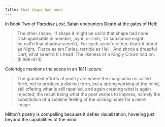 ```yaml
---
Title: that shape had none
---
```

In Book Two of *Paradise Lost*, Satan encounters Death at the gates of Hell:

> The other shape, 
> If shape it might be call'd that shape had none 
> Distinguishable in member, joynt, or limb, 
> Or substance might be call'd that shadow seem'd, 
> For each seem'd either; black it stood as Night, 
> Fierce as ten Furies, terrible as Hell, 
> And shook a dreadful Dart; what seem'd his head 
> The likeness of a Kingly Crown had on. (II.666-673)

Coleridge mentions the scene in an 1811 lecture:

>The grandest efforts of poetry are where the imagination is called forth, not to produce a distinct form, but a strong working of the mind, still offering what is still repelled, and again creating what is again rejected; the result being what the poet wishes to impress, namely the substitution of a sublime feeling of the unimaginable for a mere image.

Milton’s poetry is compelling because it defies visualization, hovering just beyond the capabilities of the mind.


